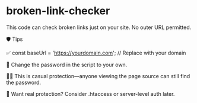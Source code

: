 # broken-link-checker
This code can check broken links just on your site. No outer URL permitted.

🛡️ Tips

✅ const baseUrl = 'https://yourdomain.com'; //  Replace with your domain

🔑 Change the password in the script to your own.

🕵️‍♂️ This is casual protection—anyone viewing the page source can still find the password.

🧱 Want real protection? Consider .htaccess or server-level auth later.
